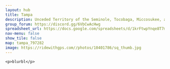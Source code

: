 ```yaml
---
layout: hub
title: Tampa
description: Unceded Territory of the Seminole, Tocobaga, Miccosukee, and Mascogo
group_forum: https://discord.gg/6VbCwAcHwg
spreadsheet_url: https://docs.google.com/spreadsheets/d/1krFtwpYnqe8T7mCaAVJzsqxe_CYDAIbQKwoLMMPZc3k/gviz/tq?tqx=out:json&sheet=tampa
nav-menu: false
show_tile: false
map: tampa_797282
image: https://ridewithgps.com//photos/10401786/sq_thumb.jpg
---
```

    
    <p>blurbl</p>